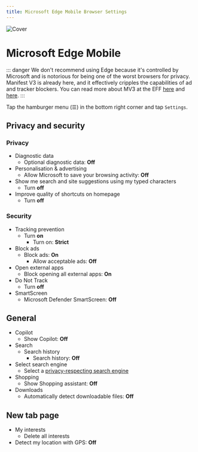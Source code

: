 ```yaml
---
title: Microsoft Edge Mobile Browser Settings
---
```


![Cover](/assets/covers/microsoft-edge.png)

# Microsoft Edge Mobile

::: danger
We don't recommend using Edge because it's controlled by Microsoft and is notorious for being one of the worst browsers for privacy. Manifest V3 is already here, and it effectively cripples the capabilities of ad and tracker blockers. You can read more about MV3 at the EFF [here](https://www.eff.org/deeplinks/2021/12/chrome-users-beware-manifest-v3-deceitful-and-threatening) and [here](https://www.eff.org/deeplinks/2021/12/googles-manifest-v3-still-hurts-privacy-security-innovation).
:::

Tap the hamburger menu (☰) in the bottom right corner and tap `Settings`.

## Privacy and security

### Privacy

* Diagnostic data
  * Optional diagnostic data: **Off**
* Personalisation & advertising
  * Allow Microsoft to save your browsing activity: **Off**
* Show me search and site suggestions using my typed characters
  * Turn **off**
* Improve quality of shortcuts on homepage
  * Turn **off**

### Security

* Tracking prevention
  * Turn **on**
    * Turn on: **Strict**
* Block ads
  * Block ads: **On**
    * Allow acceptable ads: **Off**
* Open external apps
  * Block opening all external apps: **On**
* Do Not Track
  * Turn **off**
* SmartScreen
  * Microsoft Defender SmartScreen: **Off**

## General

* Copilot
  * Show Copilot: **Off**
* Search
  * Search history
    * Search history: **Off**
* Select search engine
  * Select a [privacy-respecting search engine](/recommendations/internet-browsing/search-engines)
* Shopping
  * Show Shopping assistant: **Off**
* Downloads
  * Automatically detect downloadable files: **Off**

## New tab page

* My interests
  * Delete all interests
* Detect my location with GPS: **Off**
